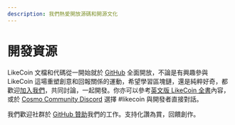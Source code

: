 ```yaml
---
description: 我們熱愛開放源碼和開源文化
---
```


# 開發資源

LikeCoin 文檔和代碼從一開始就於 [GitHub](https://github.com/likecoin) 全面開放，不論是有興趣參與 LikeCoin 這場重塑創意和回報關係的運動，希望學習區塊鏈，還是純粹好奇，都歡迎[加入我們](https://github.com/likecoin/puttyimages-web)，共同討論，一起開發。你亦可以參考[英文版 LikeCoin 全書](https://docs.like.co/developer/likecoin-chain-node)內容，或於 [Cosmo Community Discord](https://discord.com/invite/HbvhWZw) 選擇 \#likecoin 與開發者直接對話。

我們歡迎社群於 [GitHub 贊助](https://github.com/sponsors/likecoin)我們的工作。支持化讚為賞，回饋創作。

